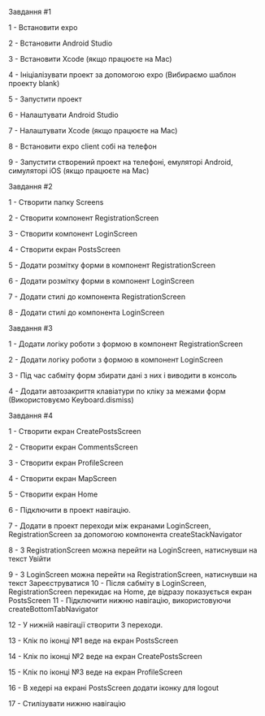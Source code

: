 Завдання #1

1 - Встановити expo

2 - Встановити Android Studio

3 - Встановити Xcode (якщо працюєте на Mac)

4 - Ініціалізувати проект за допомогою expo (Вибираємо шаблон проекту blank)

5 - Запустити проект

6 - Налаштувати Android Studio

7 - Налаштувати Xcode (якщо працюєте на Mac)

8 - Встановити expo client собі на телефон

9 - Запустити створений проект на телефоні, емуляторі Android, симуляторі iOS (якщо працюєте на Mac)

Завдання #2

1 - Створити папку Screens

2 - Створити компонент RegistrationScreen

3 - Створити компонент LoginScreen

4 - Створити екран PostsScreen

5 - Додати розмітку форми в компонент RegistrationScreen

6 - Додати розмітку форми в компонент LoginScreen

7 - Додати стилі до компонента RegistrationScreen

8 - Додати стилі до компонента LoginScreen

Завдання #3

1 - Додати логіку роботи з формою в компонент RegistrationScreen

2 - Додати логіку роботи з формою в компонент LoginScreen

3 - Під час сабміту форм збирати дані з них і виводити в консоль

4 - Додати автозакриття клавіатури по кліку за межами форм (Використовуємо Keyboard.dismiss)

Завдання #4

1 - Створити екран CreatePostsScreen

2 - Створити екран CommentsScreen

3 - Створити екран ProfileScreen

4 - Створити екран MapScreen

5 - Створити екран Home

6 - Підключити в проект навігацію.

7 - Додати в проект переходи між екранами LoginScreen,
RegistrationScreen за допомогою компонента createStackNavigator

8 - З RegistrationScreen можна перейти на LoginScreen, натиснувши на текст Увійти

9 - З LoginScreen можна перейти на RegistrationScreen, натиснувши на текст Зареєструватися
10 - Після сабміту в LoginScreen, RegistrationScreen перекидає на Home, де відразу показується екран PostsScreen
11 - Підключити нижню навігацію, використовуючи createBottomTabNavigator

12 - У нижній навігації створити 3 переходи.

13 - Клік по іконці №1 веде на екран PostsScreen

14 - Клік по іконці №2 веде на екран CreatePostsScreen

15 - Клік по іконці №3 веде на екран ProfileScreen

16 - В хедері на екрані PostsScreen додати іконку для logout

17 - Стилізувати нижню навігацію
